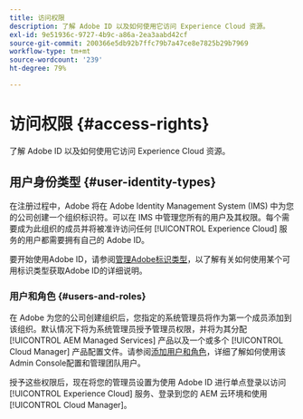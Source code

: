 ```yaml
---
title: 访问权限
description: 了解 Adobe ID 以及如何使用它访问 Experience Cloud 资源。
exl-id: 9e51936c-9727-4b9c-a86a-2ea3aabd42cf
source-git-commit: 200366e5db92b7ffc79b7a47ce8e7825b29b7969
workflow-type: tm+mt
source-wordcount: '239'
ht-degree: 79%

---
```



# 访问权限 {#access-rights}

了解 Adobe ID 以及如何使用它访问 Experience Cloud 资源。

## 用户身份类型 {#user-identity-types}

在注册过程中，Adobe 将在 Adobe Identity Management System (IMS) 中为您的公司创建一个组织标识符。可以在 IMS 中管理您所有的用户及其权限。每个需要成为此组织的成员并将被准许访问任何 [!UICONTROL Experience Cloud] 服务的用户都需要拥有自己的 Adobe ID。

要开始使用Adobe ID，请参阅[管理Adobe标识类型](https://helpx.adobe.com/cn/enterprise/using/identity.html)，以了解有关如何使用某个可用标识类型获取Adobe ID的详细说明。

### 用户和角色 {#users-and-roles}

在 Adobe 为您的公司创建组织后，您指定的系统管理员将作为第一个成员添加到该组织。默认情况下将为系统管理员授予管理员权限，并将为其分配 [!UICONTROL AEM Managed Services] 产品以及一个或多个 [!UICONTROL Cloud Manager] 产品配置文件。请参阅[添加用户和角色](/help/requirements/users-and-roles.md)，详细了解如何使用该Admin Console配置和管理团队用户。

授予这些权限后，现在将您的管理员设置为使用 Adobe ID 进行单点登录以访问 [!UICONTROL Experience Cloud] 服务、登录到您的 AEM 云环境和使用 [!UICONTROL Cloud Manager]。
